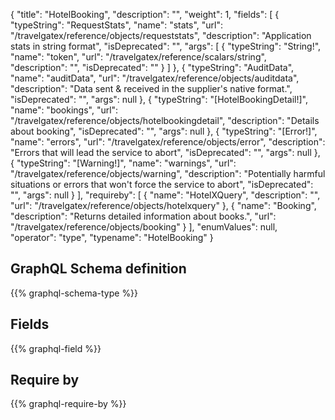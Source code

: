 {
  "title": "HotelBooking",
  "description": "",
  "weight": 1,
  "fields": [
    {
      "typeString": "RequestStats",
      "name": "stats",
      "url": "/travelgatex/reference/objects/requeststats",
      "description": "Application stats in string format",
      "isDeprecated": "",
      "args": [
        {
          "typeString": "String!",
          "name": "token",
          "url": "/travelgatex/reference/scalars/string",
          "description": "",
          "isDeprecated": ""
        }
      ]
    },
    {
      "typeString": "AuditData",
      "name": "auditData",
      "url": "/travelgatex/reference/objects/auditdata",
      "description": "Data sent & received in the supplier's native format.",
      "isDeprecated": "",
      "args": null
    },
    {
      "typeString": "[HotelBookingDetail!]",
      "name": "bookings",
      "url": "/travelgatex/reference/objects/hotelbookingdetail",
      "description": "Details about booking",
      "isDeprecated": "",
      "args": null
    },
    {
      "typeString": "[Error!]",
      "name": "errors",
      "url": "/travelgatex/reference/objects/error",
      "description": "Errors that will lead the service to abort",
      "isDeprecated": "",
      "args": null
    },
    {
      "typeString": "[Warning!]",
      "name": "warnings",
      "url": "/travelgatex/reference/objects/warning",
      "description": "Potentially  harmful situations or errors that won't force the service to abort",
      "isDeprecated": "",
      "args": null
    }
  ],
  "requireby": [
    {
      "name": "HotelXQuery",
      "description": "",
      "url": "/travelgatex/reference/objects/hotelxquery"
    },
    {
      "name": "Booking",
      "description": "Returns detailed information about books.",
      "url": "/travelgatex/reference/objects/booking"
    }
  ],
  "enumValues": null,
  "operator": "type",
  "typename": "HotelBooking"
}
## GraphQL Schema definition

{{% graphql-schema-type %}}

## Fields

{{% graphql-field %}}

## Require by

{{% graphql-require-by %}}
